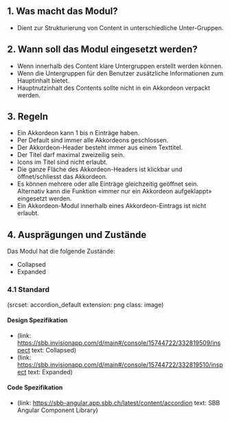 ## 1. Was macht das Modul?
* Dient zur Strukturierung von Content in unterschiedliche Unter-Gruppen.

## 2. Wann soll das Modul eingesetzt werden?
* Wenn innerhalb des Content klare Untergruppen erstellt werden können.
* Wenn die Untergruppen für den Benutzer zusätzliche Informationen zum Hauptinhalt bietet.
* Hauptnutzinhalt des Contents sollte nicht in ein Akkordeon verpackt werden.

## 3. Regeln
* Ein Akkordeon kann 1 bis n Einträge haben.
* Per Default sind immer alle Akkordeons geschlossen.
* Der Akkordeon-Header besteht immer aus einem Texttitel.
* Der Titel darf maximal zweizeilig sein.
* Icons im Titel sind nicht erlaubt.
* Die ganze Fläche des Akkordeon-Headers ist klickbar und öffnet/schliesst das Akkordeon.
* Es können mehrere oder alle Einträge gleichzeitig geöffnet sein. Alternativ kann die Funktion «immer nur ein Akkordeon aufgeklappt» eingesetzt werden.
* Ein Akkordeon-Modul innerhalb eines Akkordeon-Eintrags ist nicht erlaubt.

## 4. Ausprägungen und Zustände
Das Modul hat die folgende Zustände:
* Collapsed
* Expanded

### 4.1 Standard
(srcset: accordion_default extension: png class: image)

#### Design Spezifikation
*   (link: https://sbb.invisionapp.com/d/main#/console/15744722/332819509/inspect text: Collapsed)
*   (link: https://sbb.invisionapp.com/d/main#/console/15744722/332819510/inspect text: Expanded)

#### Code Spezifikation
*   (link: https://sbb-angular.app.sbb.ch/latest/content/accordion text: SBB Angular Component Library)